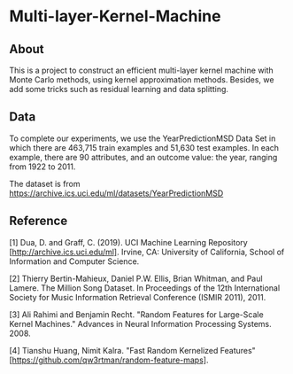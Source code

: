 # Multi-layer-Kernel-Machine

## About

This is a project to construct an efficient multi-layer kernel machine with Monte Carlo methods, using kernel approximation methods. Besides, we add some tricks such as residual learning and data splitting.

## Data

To complete our experiments, we use the YearPredictionMSD Data Set in which there are 463,715 train examples and 51,630 test examples. 
In each example, there are 90 attributes, and an outcome value: the year, ranging from 1922 to 2011.

The dataset is from https://archive.ics.uci.edu/ml/datasets/YearPredictionMSD


## Reference

[1] Dua, D. and Graff, C. (2019). UCI Machine Learning Repository [http://archive.ics.uci.edu/ml]. Irvine, CA: University of California, School of Information and Computer Science.

[2] Thierry Bertin-Mahieux, Daniel P.W. Ellis, Brian Whitman, and Paul Lamere. The Million Song Dataset. In Proceedings of the 12th International Society
for Music Information Retrieval Conference (ISMIR 2011), 2011.

[3] Ali Rahimi and Benjamin Recht. "Random Features for Large-Scale Kernel Machines." Advances in Neural Information Processing Systems. 2008.

[4] Tianshu Huang, Nimit Kalra. "Fast Random Kernelized Features" [https://github.com/qw3rtman/random-feature-maps].
